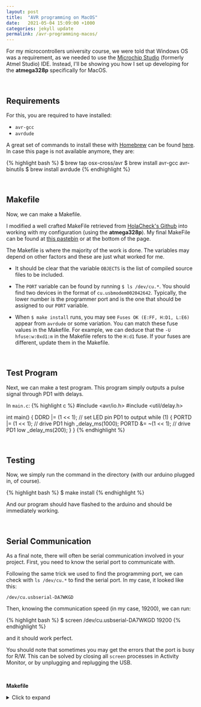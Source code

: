 ```yaml
---
layout: post
title:  "AVR programming on MacOS"
date:   2021-05-04 15:09:00 +1000
categories: jekyll update
permalink: /avr-programming-macos/
---
```


For my microcontrollers university course, we were told that Windows OS was a requirement, as we needed to use the [Microchip Studio](https://www.microchip.com/en-us/development-tools-tools-and-software/microchip-studio-for-avr-and-sam-devices) (formerly Atmel Studio) IDE. Instead, I'll be showing you how I set up developing for the **atmega328p** specifically for MacOS.

<br>

## Requirements
For this, you are required to have installed:
- `avr-gcc`
- `avrdude`

A great set of commands to install these with [Homebrew](https://brew.sh) can be found [here](https://gist.github.com/jj1bdx/f149305a57c4cb2cef7c). In case this page is not available anymore, they are:

{% highlight bash %}
$ brew tap osx-cross/avr
$ brew install avr-gcc avr-binutils
$ brew install avrdude
{% endhighlight %}

<br>

## Makefile
Now, we can make a Makefile.

I modified a well crafted MakeFile retrieved from [HolaCheck's Github](https://gist.github.com/holachek/3304890) into working with my configuration (using the **atmega328p**). My final MakeFile can be found at [this pastebin](https://pastebin.com/ENDP4XES) or at the bottom of the page.

The Makefile is where the majority of the work is done. The variables may depend on other factors and these are just what worked for me.
  - It should be clear that the variable `OBJECTS` is the list of compiled source files to be included.

  - The `PORT` variable can be found by running `$ ls /dev/cu.*`. You should find two devices in the format of `cu.usbmodem002042642`. Typically, the lower number is the programmer port and is the one that should be assigned to our `PORT` variable.

  - When `$ make install` runs, you may see `Fuses OK (E:FF, H:D1, L:E6)` appear from `avrdude` or some variation. You can match these fuse values in the Makefile. For example, we can deduce that the `-U hfuse:w:0xd1:m` in the Makefile refers to the `H:d1` fuse. If your fuses are different, update them in the Makefile.


<br>


## Test Program
Next, we can make a test program. This program simply outputs a pulse signal through PD1 with delays.

In `main.c`:
{% highlight c %}
#include <avr/io.h>
#include <util/delay.h>

int main() {
    DDRD |= (1 << 1);           // set LED pin PD1 to output
    while (1) {
        PORTD |= (1 << 1);      // drive PD1 high
        _delay_ms(1000);
        PORTD &= ~(1 << 1);     // drive PD1 low
        _delay_ms(200);
    }
}
{% endhighlight %}

<br>

## Testing
Now, we simply run the command in the directory (with our arduino plugged in, of course).

{% highlight bash %}
$ make install
{% endhighlight %}

And our program should have flashed to the arduino and should be immediately working.

<br>

## Serial Communication
As a final note, there will often be serial communication involved in your project. First, you need to know the serial port to communicate with.

Following the same trick we used to find the programming port, we can check with `ls /dev/cu.*` to find the serial port. In my case, it looked like this:

`/dev/cu.usbserial-DA7WKGD`

Then, knowing the communication speed (in my case, 19200), we can run:

{% highlight bash %}
$ screen /dev/cu.usbserial-DA7WKGD 19200
{% endhighlight %}

and it should work perfect.

You should note that sometimes you may get the errors that the port is busy for R/W. This can be solved by closing all `screen` processes in Activity Monitor, or by unplugging and replugging the USB.

<br>

**Makefile**
<details>
  <summary>Click to expand</summary>

{% highlight make %}
# Name: Makefile
# Author: <insert your name here>
# Copyright: <insert your copyright message here>
# License: <insert your license reference here>

# DEVICE ....... The AVR device you compile for
# CLOCK ........ Target AVR clock rate in Hertz
# OBJECTS ...... The object files created from your source files. This list is
#                usually the same as the list of source files with suffix ".o".
# PROGRAMMER ... Options to avrdude which define the hardware you use for
#                uploading to the AVR and the interface where this hardware
#                is connected.
# FUSES ........ Parameters for avrdude to flash the fuses appropriately.

DEVICE     = atmega328p
CLOCK      = 20000000
PORT	   = /dev/cu.usbmodem002042642
PROGRAMMER = -c stk500v2 -P $(PORT)
OBJECTS    = main.o other.o
FUSES      = -U lfuse:w:0xE6:m -U hfuse:w:0xd1:m -U efuse:w:0xff:m


######################################################################
######################################################################

# Tune the lines below only if you know what you are doing:

AVRDUDE = avrdude $(PROGRAMMER) -p $(DEVICE)
COMPILE = avr-gcc -Wall -Os -DF_CPU=$(CLOCK) -mmcu=$(DEVICE)

# symbolic targets:
all:	main.hex

.c.o:
	$(COMPILE) -c $< -o $@

.S.o:
	$(COMPILE) -x assembler-with-cpp -c $< -o $@
# "-x assembler-with-cpp" should not be necessary since this is the default
# file type for the .S (with capital S) extension. However, upper case
# characters are not always preserved on Windows. To ensure WinAVR
# compatibility define the file type manually.

.c.s:
	$(COMPILE) -S $< -o $@

flash:	all
	$(AVRDUDE) -U flash:w:main.hex:i -F

fuse:
	$(AVRDUDE) $(FUSES)

install: flash fuse

# if you use a bootloader, change the command below appropriately:
load: all
	bootloadHID main.hex

clean:
	rm -f main.hex main.elf $(OBJECTS)

# file targets:
main.elf: $(OBJECTS)
	$(COMPILE) -o main.elf $(OBJECTS)

main.hex: main.elf
	rm -f main.hex
	avr-objcopy -j .text -j .data -O ihex main.elf main.hex
# If you have an EEPROM section, you must also create a hex file for the
# EEPROM and add it to the "flash" target.

# Targets for code debugging and analysis:
disasm:	main.elf
	avr-objdump -d main.elf

cpp:
	$(COMPILE) -E main.c

{% endhighlight %}
</details>